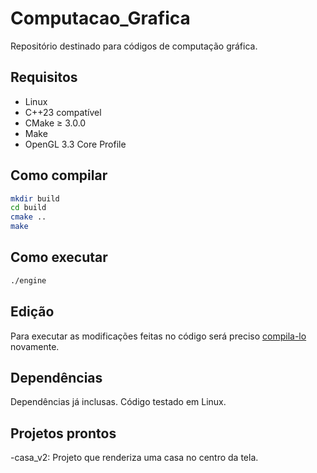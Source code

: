 # Computacao_Grafica
Repositório destinado para códigos de computação gráfica. 

## <h2 id=3>Requisitos</h2>

- Linux
- C++23 compatível
- CMake ≥ 3.0.0
- Make
- OpenGL 3.3 Core Profile

## Como compilar

```bash
mkdir build
cd build
cmake ..
make
```

## Como executar

```bash
./engine
```

## Edição
Para executar as modificações feitas no código será preciso [compila-lo](3) novamente.

## Dependências
Dependências já inclusas. Código testado em Linux.

## Projetos prontos
-casa_v2:
Projeto que renderiza uma casa no centro da tela.

